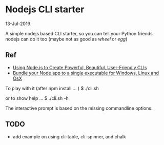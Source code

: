 # Nodejs CLI starter

13-Jul-2019

A simple nodejs based CLI starter, so you can tell your Python friends nodejs can do it too (maybe not as good as _wheel_ or _egg_)

## Ref

- [Using Node.js to Create Powerful, Beautiful, User-Friendly CLIs](https://nodesource.com/blog/node-js-powerful-beautiful-clis)
- [Bundle your Node app to a single executable for Windows, Linux and OsX](https://dev.to/jochemstoel/bundle-your-node-app-to-a-single-executable-for-windows-linux-and-osx-2c89)

To play with it (after npm install ... )
\$ ./cli.sh

or to show help ...
\$ ./cli.sh -h

The interactive prompt is based on the missing commandline options.

## TODO

- add example on using cli-table, cli-spinner, and chalk

